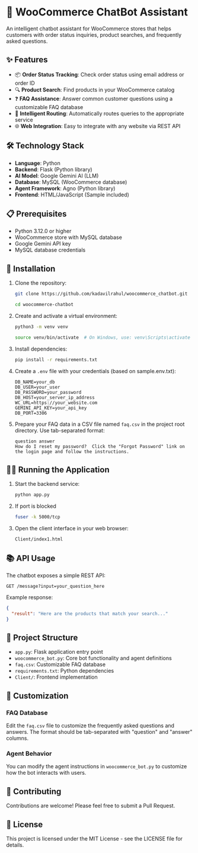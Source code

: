 # 🛒 WooCommerce ChatBot Assistant

An intelligent chatbot assistant for WooCommerce stores that helps customers with order status inquiries, product searches, and frequently asked questions.

## ✨ Features

- 📦 **Order Status Tracking**: Check order status using email address or order ID
- 🔍 **Product Search**: Find products in your WooCommerce catalog
- ❓ **FAQ Assistance**: Answer common customer questions using a customizable FAQ database
- 🧠 **Intelligent Routing**: Automatically routes queries to the appropriate service
- 🌐 **Web Integration**: Easy to integrate with any website via REST API

## 🛠️ Technology Stack

- **Language**: Python
- **Backend**: Flask (Python library)
- **AI Model**: Google Gemini AI (LLM)
- **Database**: MySQL (WooCommerce database)
- **Agent Framework**: Agno (Python library)
- **Frontend**: HTML/JavaScript (Sample included)

## 📋 Prerequisites

- Python 3.12.0 or higher
- WooCommerce store with MySQL database
- Google Gemini API key
- MySQL database credentials

## 🚀 Installation

1. Clone the repository:
   ```bash
   git clone https://github.com/kadavilrahul/woocommerce_chatbot.git
   ```
   ```bash
   cd woocommerce-chatbot
   ```

2. Create and activate a virtual environment:
   ```bash
   python3 -m venv venv
   ```
   ```bash
   source venv/bin/activate  # On Windows, use: venv\Scripts\activate
   ```

3. Install dependencies:
   ```bash
   pip install -r requirements.txt
   ```

4. Create a `.env` file with your credentials (based on sample.env.txt):
   ```
   DB_NAME=your_db
   DB_USER=your_user
   DB_PASSWORD=your_password
   DB_HOST=your_server_ip_address
   WC_URL=https://your_website.com
   GEMINI_API_KEY=your_api_key
   DB_PORT=3306
   ```

5. Prepare your FAQ data in a CSV file named `faq.csv` in the project root directory. Use tab-separated format:
   ```
   question	answer
   How do I reset my password?	Click the "Forgot Password" link on the login page and follow the instructions.
   ```

## 🏃‍♀️ Running the Application

1. Start the backend service:
   ```bash
   python app.py
   ```
   
2. If port is blocked 
   ```bash
   fuser -k 5000/tcp
   ```
   
3. Open the client interface in your web browser:
   ```
   Client/index1.html
   ```

## 📚 API Usage

The chatbot exposes a simple REST API:

```
GET /message?input=your_question_here
```

Example response:
```json
{
  "result": "Here are the products that match your search..."
}
```

## 📁 Project Structure

- `app.py`: Flask application entry point
- `woocommerce_bot.py`: Core bot functionality and agent definitions
- `faq.csv`: Customizable FAQ database
- `requirements.txt`: Python dependencies
- `Client/`: Frontend implementation

## 🔧 Customization

### FAQ Database
Edit the `faq.csv` file to customize the frequently asked questions and answers. The format should be tab-separated with "question" and "answer" columns.

### Agent Behavior
You can modify the agent instructions in `woocommerce_bot.py` to customize how the bot interacts with users.

## 🤝 Contributing

Contributions are welcome! Please feel free to submit a Pull Request.

## 📄 License

This project is licensed under the MIT License - see the LICENSE file for details.
